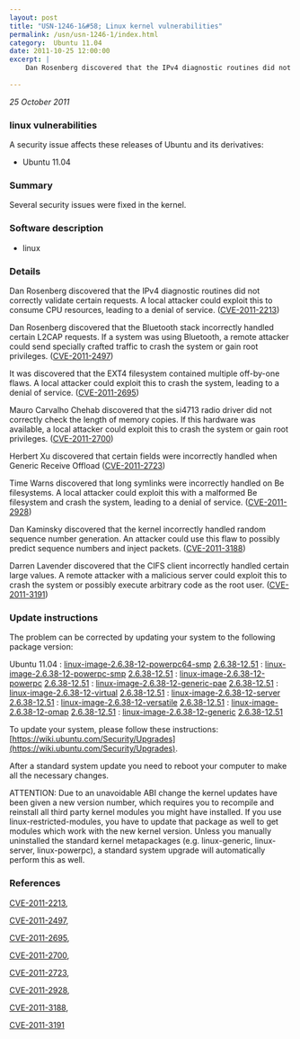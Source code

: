 ```yaml
---
layout: post
title: "USN-1246-1&#58; Linux kernel vulnerabilities"
permalink: /usn/usn-1246-1/index.html
category:  Ubuntu 11.04
date: 2011-10-25 12:00:00
excerpt: |
    Dan Rosenberg discovered that the IPv4 diagnostic routines did not correctly validate certain requests. A local attacker could exploit this to consume CPU resources, leading to a denial of service. ([CVE-2011-2213](http://people.ubuntu.com/~ubuntu-security/cve/CVE-2011-2213))
    
--- 
```

 
 

*25 October 2011*

### linux vulnerabilities

A security issue affects these releases of Ubuntu and its derivatives:

* Ubuntu 11.04

### Summary

Several security issues were fixed in the kernel. 

### Software description

* linux 

### Details

Dan Rosenberg discovered that the IPv4 diagnostic routines did not correctly validate certain requests. A local attacker could exploit this to consume CPU resources, leading to a denial of service. ([CVE-2011-2213](http://people.ubuntu.com/~ubuntu-security/cve/CVE-2011-2213))

Dan Rosenberg discovered that the Bluetooth stack incorrectly handled certain L2CAP requests. If a system was using Bluetooth, a remote attacker could send specially crafted traffic to crash the system or gain root privileges. ([CVE-2011-2497](http://people.ubuntu.com/~ubuntu-security/cve/CVE-2011-2497))

It was discovered that the EXT4 filesystem contained multiple off-by-one flaws. A local attacker could exploit this to crash the system, leading to a denial of service. ([CVE-2011-2695](http://people.ubuntu.com/~ubuntu-security/cve/CVE-2011-2695))

Mauro Carvalho Chehab discovered that the si4713 radio driver did not correctly check the length of memory copies. If this hardware was available, a local attacker could exploit this to crash the system or gain root privileges. ([CVE-2011-2700](http://people.ubuntu.com/~ubuntu-security/cve/CVE-2011-2700))

Herbert Xu discovered that certain fields were incorrectly handled when Generic Receive Offload ([CVE-2011-2723](http://people.ubuntu.com/~ubuntu-security/cve/CVE-2011-2723))

Time Warns discovered that long symlinks were incorrectly handled on Be filesystems. A local attacker could exploit this with a malformed Be filesystem and crash the system, leading to a denial of service. ([CVE-2011-2928](http://people.ubuntu.com/~ubuntu-security/cve/CVE-2011-2928))

Dan Kaminsky discovered that the kernel incorrectly handled random sequence number generation. An attacker could use this flaw to possibly predict sequence numbers and inject packets. ([CVE-2011-3188](http://people.ubuntu.com/~ubuntu-security/cve/CVE-2011-3188))

Darren Lavender discovered that the CIFS client incorrectly handled certain large values. A remote attacker with a malicious server could exploit this to crash the system or possibly execute arbitrary code as the root user. ([CVE-2011-3191](http://people.ubuntu.com/~ubuntu-security/cve/CVE-2011-3191)) 

### Update instructions

The problem can be corrected by updating your system to the following package version:

Ubuntu 11.04
 : [linux-image-2.6.38-12-powerpc64-smp](https://launchpad.net/ubuntu/+source/linux) <span> [2.6.38-12.51](https://launchpad.net/ubuntu/+source/linux/2.6.38-12.51) </span> 
 : [linux-image-2.6.38-12-powerpc-smp](https://launchpad.net/ubuntu/+source/linux) <span> [2.6.38-12.51](https://launchpad.net/ubuntu/+source/linux/2.6.38-12.51) </span> 
 : [linux-image-2.6.38-12-powerpc](https://launchpad.net/ubuntu/+source/linux) <span> [2.6.38-12.51](https://launchpad.net/ubuntu/+source/linux/2.6.38-12.51) </span> 
 : [linux-image-2.6.38-12-generic-pae](https://launchpad.net/ubuntu/+source/linux) <span> [2.6.38-12.51](https://launchpad.net/ubuntu/+source/linux/2.6.38-12.51) </span> 
 : [linux-image-2.6.38-12-virtual](https://launchpad.net/ubuntu/+source/linux) <span> [2.6.38-12.51](https://launchpad.net/ubuntu/+source/linux/2.6.38-12.51) </span> 
 : [linux-image-2.6.38-12-server](https://launchpad.net/ubuntu/+source/linux) <span> [2.6.38-12.51](https://launchpad.net/ubuntu/+source/linux/2.6.38-12.51) </span> 
 : [linux-image-2.6.38-12-versatile](https://launchpad.net/ubuntu/+source/linux) <span> [2.6.38-12.51](https://launchpad.net/ubuntu/+source/linux/2.6.38-12.51) </span> 
 : [linux-image-2.6.38-12-omap](https://launchpad.net/ubuntu/+source/linux) <span> [2.6.38-12.51](https://launchpad.net/ubuntu/+source/linux/2.6.38-12.51) </span> 
 : [linux-image-2.6.38-12-generic](https://launchpad.net/ubuntu/+source/linux) <span> [2.6.38-12.51](https://launchpad.net/ubuntu/+source/linux/2.6.38-12.51) </span> 

To update your system, please follow these instructions: [https://wiki.ubuntu.com/Security/Upgrades](https://wiki.ubuntu.com/Security/Upgrades).

After a standard system update you need to reboot your computer to make all the necessary changes.

ATTENTION: Due to an unavoidable ABI change the kernel updates have been given a new version number, which requires you to recompile and reinstall all third party kernel modules you might have installed. If you use linux-restricted-modules, you have to update that package as well to get modules which work with the new kernel version. Unless you manually uninstalled the standard kernel metapackages (e.g. linux-generic, linux-server, linux-powerpc), a standard system upgrade will automatically perform this as well. 

### References

 
 [CVE-2011-2213](http://people.ubuntu.com/~ubuntu-security/cve/CVE-2011-2213), 

 [CVE-2011-2497](http://people.ubuntu.com/~ubuntu-security/cve/CVE-2011-2497), 

 [CVE-2011-2695](http://people.ubuntu.com/~ubuntu-security/cve/CVE-2011-2695), 

 [CVE-2011-2700](http://people.ubuntu.com/~ubuntu-security/cve/CVE-2011-2700), 

 [CVE-2011-2723](http://people.ubuntu.com/~ubuntu-security/cve/CVE-2011-2723), 

 [CVE-2011-2928](http://people.ubuntu.com/~ubuntu-security/cve/CVE-2011-2928), 

 [CVE-2011-3188](http://people.ubuntu.com/~ubuntu-security/cve/CVE-2011-3188), 

 [CVE-2011-3191](http://people.ubuntu.com/~ubuntu-security/cve/CVE-2011-3191)
 

